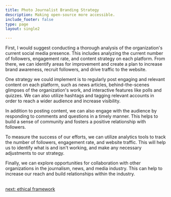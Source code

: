 ```yaml
---
title: Photo Journalist Branding Strategy
description: Making open-source more accessible.
include_footer: false
type: page
layout: single2 

---
```


<p>
First, I would suggest conducting a thorough analysis of the organization's current social media presence. This includes analyzing the current number of followers, engagement rate, and content strategy on each platform. From there, we can identify areas for improvement and create a plan to increase brand awareness, recruit followers, and drive traffic to the website.

One strategy we could implement is to regularly post engaging and relevant content on each platform, such as news articles, behind-the-scenes glimpses of the organization's work, and interactive features like polls and quizzes. We can also utilize hashtags and tagging relevant accounts in order to reach a wider audience and increase visibility.

In addition to posting content, we can also engage with the audience by responding to comments and questions in a timely manner. This helps to build a sense of community and fosters a positive relationship with followers.

To measure the success of our efforts, we can utilize analytics tools to track the number of followers, engagement rate, and website traffic. This will help us to identify what is and isn't working, and make any necessary adjustments to our strategy.

Finally, we can explore opportunities for collaboration with other organizations in the journalism, news, and media industry. This can help to increase our reach and build relationships within the industry.

<br>
<a href="https://workdojos.com/photojournalist/ethics">next: ethical framework</a>
</p>
